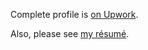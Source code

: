 Complete profile is [on Upwork](https://www.upwork.com/users/~01dbf2ebf18c175658).

Also, please see [my résumé](https://dl.dropboxusercontent.com/u/26689230/cv.pdf).